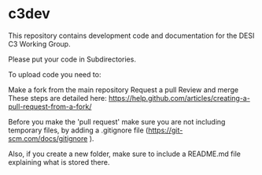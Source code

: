 # c3dev

This repository contains development code and documentation for the DESI C3 Working Group.

Please put your code in Subdirectories.

To upload code you need to:

Make a fork from the main repository
Request a pull
Review and merge
These steps are detailed here: https://help.github.com/articles/creating-a-pull-request-from-a-fork/

Before you make the 'pull request' make sure you are not including temporary files, by adding a .gitignore file (https://git-scm.com/docs/gitignore ).

Also, if you create a new folder, make sure to include a README.md file explaining what is stored there.
